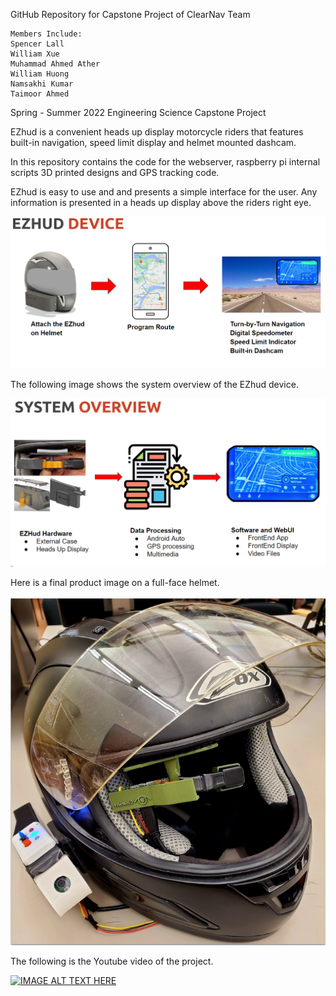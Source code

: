 GitHub Repository for Capstone Project of ClearNav Team
```
Members Include:
Spencer Lall
William Xue
Muhammad Ahmed Ather
William Huong
Namsakhi Kumar
Taimoor Ahmed
```

Spring - Summer 2022 Engineering Science Capstone Project

EZhud is a convenient heads up display motorcycle riders that features
built-in navigation, speed limit display and helmet mounted dashcam.

In this repository contains the code for the webserver, raspberry pi internal scripts
3D printed designs and GPS tracking code. 

EZhud is easy to use and and presents a simple interface for the user. Any information is presented in a heads up display above the riders right eye.

![alt text](https://github.com/GXrobot/ClearNav/blob/main/Images/ezhud%20device.png?raw=true)

The following image shows the system overview of the EZhud device.

![alt text](https://github.com/GXrobot/ClearNav/blob/main/Images/system%20overview.png?raw=true)

Here is a final product image on a full-face helmet.

![alt text](https://github.com/GXrobot/ClearNav/blob/main/Images/Product%20Image.png?raw=true)

The following is the Youtube video of the project.

[![IMAGE ALT TEXT HERE](https://img.youtube.com/vi/_HTLBEL7PS4/0.jpg)](https://www.youtube.com/watch?v=_HTLBEL7PS4)